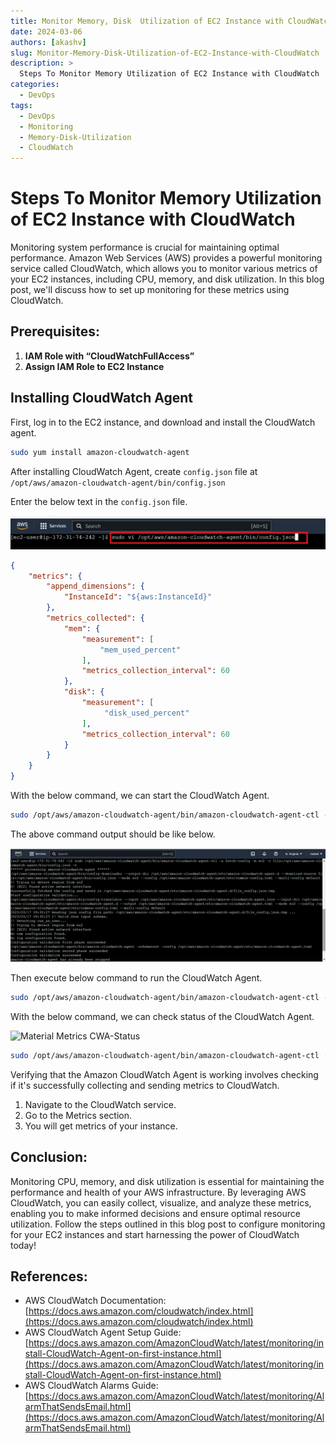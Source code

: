 ```yaml
---
title: Monitor Memory, Disk  Utilization of EC2 Instance with CloudWatch
date: 2024-03-06
authors: [akashv]
slug: Monitor-Memory-Disk-Utilization-of-EC2-Instance-with-CloudWatch
description: >
  Steps To Monitor Memory Utilization of EC2 Instance with CloudWatch
categories:
  - DevOps
tags:
  - DevOps
  - Monitoring
  - Memory-Disk-Utilization
  - CloudWatch
---
```


[Material Metrics cloudwatch-Config]: cloudWatch-Agent/cloudwatch-Config.png
[Material Metrics cloudwatch-stoped]: cloudWatch-Agent/cloudwatch-stoped.png
[Material Metrics CWA-Status]: cloudWatch-Agent/CWA-Status.png

# Steps To Monitor Memory Utilization of EC2 Instance with CloudWatch

Monitoring system performance is crucial for maintaining optimal performance. Amazon Web Services (AWS) provides a powerful monitoring service called CloudWatch, which allows you to monitor various metrics of your EC2 instances, including CPU, memory, and disk utilization. In this blog post, we'll discuss how to set up monitoring for these metrics using CloudWatch.

<!-- more -->

## Prerequisites:

1. **IAM Role with “CloudWatchFullAccess”**
2. **Assign IAM Role to EC2 Instance**

## Installing CloudWatch Agent

First, log in to the EC2 instance, and download and install the CloudWatch agent.

```bash
sudo yum install amazon-cloudwatch-agent
```

After installing CloudWatch Agent, create `config.json` file at `/opt/aws/amazon-cloudwatch-agent/bin/config.json`

Enter the below text in the `config.json` file.

![Material Metrics  cloudwatch-Config][Material Metrics cloudwatch-Config]

```json
{
	"metrics": {
		"append_dimensions": {
			"InstanceId": "${aws:InstanceId}"
		},
		"metrics_collected": {
			"mem": {
				"measurement": [
					"mem_used_percent"
				],
				"metrics_collection_interval": 60
			},
            "disk": {
				"measurement": [
                     "disk_used_percent"
				],
				"metrics_collection_interval": 60
			}
		}
	}
}
```

With the below command, we can start the CloudWatch Agent.

```bash
sudo /opt/aws/amazon-cloudwatch-agent/bin/amazon-cloudwatch-agent-ctl -a fetch-config -m ec2 -c file:/opt/aws/amazon-cloudwatch-agent/bin/config.json -s
```

The above command output should be like below.

![Material Metrics  cloudwatch-stoped][Material Metrics cloudwatch-stoped]

Then execute below command to run the CloudWatch Agent.

```bash
sudo /opt/aws/amazon-cloudwatch-agent/bin/amazon-cloudwatch-agent-ctl -a start
```

With the below command, we can check status of the CloudWatch Agent.

![Material Metrics  CWA-Status][Material Metrics  CWA-Status]

```bash
sudo /opt/aws/amazon-cloudwatch-agent/bin/amazon-cloudwatch-agent-ctl -m ec2 -a status
```

Verifying that the Amazon CloudWatch Agent is working involves checking if it's successfully collecting and sending metrics to CloudWatch.

1. Navigate to the CloudWatch service.
2. Go to the Metrics section.
3. You will get metrics of your instance.


## Conclusion:
Monitoring CPU, memory, and disk utilization is essential for maintaining the performance and health of your AWS infrastructure. By leveraging AWS CloudWatch, you can easily collect, visualize, and analyze these metrics, enabling you to make informed decisions and ensure optimal resource utilization. Follow the steps outlined in this blog post to configure monitoring for your EC2 instances and start harnessing the power of CloudWatch today!

## References:
- AWS CloudWatch Documentation: [https://docs.aws.amazon.com/cloudwatch/index.html](https://docs.aws.amazon.com/cloudwatch/index.html)
- AWS CloudWatch Agent Setup Guide: [https://docs.aws.amazon.com/AmazonCloudWatch/latest/monitoring/install-CloudWatch-Agent-on-first-instance.html](https://docs.aws.amazon.com/AmazonCloudWatch/latest/monitoring/install-CloudWatch-Agent-on-first-instance.html)
- AWS CloudWatch Alarms Guide: [https://docs.aws.amazon.com/AmazonCloudWatch/latest/monitoring/AlarmThatSendsEmail.html](https://docs.aws.amazon.com/AmazonCloudWatch/latest/monitoring/AlarmThatSendsEmail.html)



